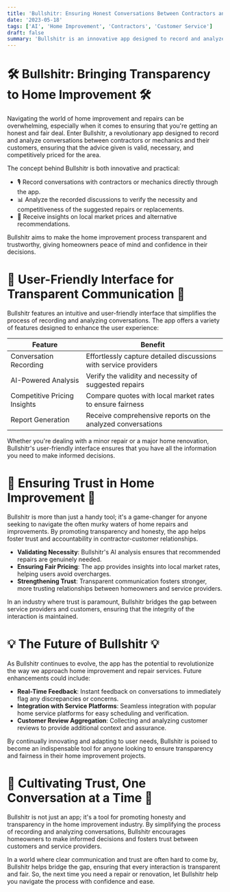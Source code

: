 ```yaml
---
title: 'Bullshitr: Ensuring Honest Conversations Between Contractors and Homeowners'
date: '2023-05-18'
tags: ['AI', 'Home Improvement', 'Contractors', 'Customer Service']
draft: false
summary: 'Bullshitr is an innovative app designed to record and analyze conversations between mechanics or contractors and their customers. It ensures transparency, validity, and competitiveness in quotes, making the home improvement process more trustworthy and efficient.'
---
```


# 🛠️ Bullshitr: Bringing Transparency to Home Improvement 🛠️

Navigating the world of home improvement and repairs can be overwhelming, especially when it comes to ensuring that you're getting an honest and fair deal. Enter Bullshitr, a revolutionary app designed to record and analyze conversations between contractors or mechanics and their customers, ensuring that the advice given is valid, necessary, and competitively priced for the area.

The concept behind Bullshitr is both innovative and practical:

- 🎙️ Record conversations with contractors or mechanics directly through the app.
- 📊 Analyze the recorded discussions to verify the necessity and competitiveness of the suggested repairs or replacements.
- 📍 Receive insights on local market prices and alternative recommendations.

Bullshitr aims to make the home improvement process transparent and trustworthy, giving homeowners peace of mind and confidence in their decisions.

# 📱 User-Friendly Interface for Transparent Communication 📱

Bullshitr features an intuitive and user-friendly interface that simplifies the process of recording and analyzing conversations. The app offers a variety of features designed to enhance the user experience:

| Feature                      | Benefit                                                          |
| ---------------------------- | ---------------------------------------------------------------- |
| Conversation Recording       | Effortlessly capture detailed discussions with service providers |
| AI-Powered Analysis          | Verify the validity and necessity of suggested repairs           |
| Competitive Pricing Insights | Compare quotes with local market rates to ensure fairness        |
| Report Generation            | Receive comprehensive reports on the analyzed conversations      |

Whether you're dealing with a minor repair or a major home renovation, Bullshitr's user-friendly interface ensures that you have all the information you need to make informed decisions.

# 🌟 Ensuring Trust in Home Improvement 🌟

Bullshitr is more than just a handy tool; it's a game-changer for anyone seeking to navigate the often murky waters of home repairs and improvements. By promoting transparency and honesty, the app helps foster trust and accountability in contractor-customer relationships.

- **Validating Necessity**: Bullshitr's AI analysis ensures that recommended repairs are genuinely needed.
- **Ensuring Fair Pricing**: The app provides insights into local market rates, helping users avoid overcharges.
- **Strengthening Trust**: Transparent communication fosters stronger, more trusting relationships between homeowners and service providers.

In an industry where trust is paramount, Bullshitr bridges the gap between service providers and customers, ensuring that the integrity of the interaction is maintained.

# 💡 The Future of Bullshitr 💡

As Bullshitr continues to evolve, the app has the potential to revolutionize the way we approach home improvement and repair services. Future enhancements could include:

- **Real-Time Feedback**: Instant feedback on conversations to immediately flag any discrepancies or concerns.
- **Integration with Service Platforms**: Seamless integration with popular home service platforms for easy scheduling and verification.
- **Customer Review Aggregation**: Collecting and analyzing customer reviews to provide additional context and assurance.

By continually innovating and adapting to user needs, Bullshitr is poised to become an indispensable tool for anyone looking to ensure transparency and fairness in their home improvement projects.

# 🙏 Cultivating Trust, One Conversation at a Time 🙏

Bullshitr is not just an app; it's a tool for promoting honesty and transparency in the home improvement industry. By simplifying the process of recording and analyzing conversations, Bullshitr encourages homeowners to make informed decisions and fosters trust between customers and service providers.

In a world where clear communication and trust are often hard to come by, Bullshitr helps bridge the gap, ensuring that every interaction is transparent and fair. So, the next time you need a repair or renovation, let Bullshitr help you navigate the process with confidence and ease.
